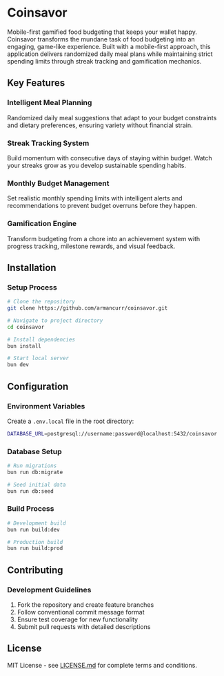 # Coinsavor

Mobile-first gamified food budgeting that keeps your wallet happy. Coinsavor transforms the mundane task of food budgeting into an engaging, game-like experience. Built with a mobile-first approach, this application delivers randomized daily meal plans while maintaining strict spending limits through streak tracking and gamification mechanics.

## Key Features

### Intelligent Meal Planning
Randomized daily meal suggestions that adapt to your budget constraints and dietary preferences, ensuring variety without financial strain.

### Streak Tracking System
Build momentum with consecutive days of staying within budget. Watch your streaks grow as you develop sustainable spending habits.

### Monthly Budget Management
Set realistic monthly spending limits with intelligent alerts and recommendations to prevent budget overruns before they happen.

### Gamification Engine
Transform budgeting from a chore into an achievement system with progress tracking, milestone rewards, and visual feedback.

## Installation

### Setup Process
```bash
# Clone the repository
git clone https://github.com/armancurr/coinsavor.git

# Navigate to project directory
cd coinsavor

# Install dependencies
bun install

# Start local server
bun dev
```

## Configuration

### Environment Variables
Create a `.env.local` file in the root directory:
```bash
DATABASE_URL=postgresql://username:password@localhost:5432/coinsavor
```

### Database Setup
```bash
# Run migrations
bun run db:migrate

# Seed initial data
bun run db:seed
```

### Build Process
```bash
# Development build
bun run build:dev

# Production build
bun run build:prod
```

## Contributing

### Development Guidelines
1. Fork the repository and create feature branches
2. Follow conventional commit message format
3. Ensure test coverage for new functionality
4. Submit pull requests with detailed descriptions

## License

MIT License - see [LICENSE.md](LICENSE.md) for complete terms and conditions.
